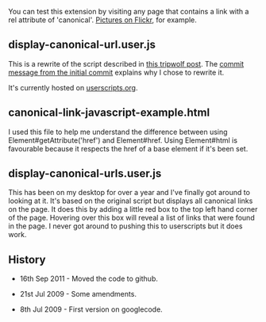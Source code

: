You can test this extension by visiting any page that contains a link with a rel attribute of 'canonical'.  [Pictures on Flickr](http://www.flickr.com/photos/chrisjroos/3977571976/), for example.

## display-canonical-url.user.js

This is a rewrite of the script described in [this tripwolf post](http://www.tripwolf.com/en/blog/2009/03/17/offtopic-canonical-a-powerful-seo-concept/).  The [commit message from the initial commit](https://github.com/chrisroos/show-canonical-urls.user.js/commit/10dd664b6c1d17691bef0ad1285f0d421195955c) explains why I chose to rewrite it.

It's currently hosted on [userscripts.org](http://userscripts.org/scripts/show/54133).

## canonical-link-javascript-example.html

I used this file to help me understand the difference between using Element#getAttribute('href') and Element#href.  Using Element#html is favourable because it respects the href of a base element if it's been set.

## display-canonical-urls.user.js

This has been on my desktop for over a year and I've finally got around to looking at it.  It's based on the original script but displays all canonical links on the page.  It does this by adding a little red box to the top left hand corner of the page.  Hovering over this box will reveal a list of links that were found in the page.  I never got around to pushing this to userscripts but it does work.

## History

* 16th Sep 2011 - Moved the code to github.

* 21st Jul 2009 - Some amendments.

* 8th Jul 2009 - First version on googlecode.